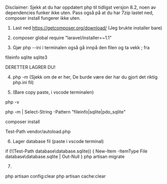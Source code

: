 Disclaimer: Sjekk at du har oppdatert php til tidligst versjon 8.2, noen av dependencies funker ikke uten.
Pass også på at du har 7zip lastet ned, composer install fungerer ikke uten.

1. Last ned https://getcomposer.org/download/ (Jeg brukte installer bare)
2. composer global require "laravel/installer=~1.1"

3. Gjør php --ini i terminalen også gå innpå den filen og ta vekk ; fra

fileinfo
sqlite
sqlite3

DERETTER LAGRER DU!

4. php -m (Sjekk om de er her, De burde være der har du gjort det riktig php.ini fil)

5. (Bare copy paste, i vscode terminalen)

php -v

php -m | Select-String -Pattern "fileinfo|sqlite|pdo_sqlite"

composer install

Test-Path vendor/autoload.php 

6. Lager database fil (paste i vscode terminal)

if (!(Test-Path database\database.sqlite)) { New-Item -ItemType File database\database.sqlite | Out-Null }
php artisan migrate


7. 
php artisan config:clear
php artisan cache:clear
